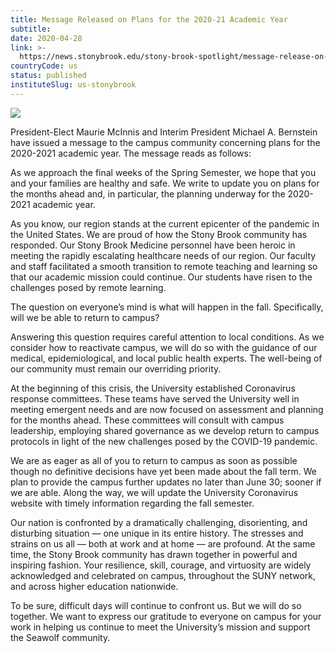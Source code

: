 ```yaml
---
title: Message Released on Plans for the 2020-21 Academic Year
subtitle: 
date: 2020-04-28
link: >-
  https://news.stonybrook.edu/stony-brook-spotlight/message-release-on-plans-for-the-2020-21-academic-year/
countryCode: us
status: published
instituteSlug: us-stonybrook
---
```

![](https://news.stonybrook.edu/wp-content/uploads/2019/11/stony-brook-university-campus.jpg)

President-Elect Maurie McInnis and Interim President Michael A. Bernstein have issued a message to the campus community concerning plans for the 2020-2021 academic year. The message reads as follows:

As we approach the final weeks of the Spring Semester, we hope that you and your families are healthy and safe. We write to update you on plans for the months ahead and, in particular, the planning underway for the 2020-2021 academic year.

As you know, our region stands at the current epicenter of the pandemic in the United States. We are proud of how the Stony Brook community has responded. Our Stony Brook Medicine personnel have been heroic in meeting the rapidly escalating healthcare needs of our region. Our faculty and staff facilitated a smooth transition to remote teaching and learning so that our academic mission could continue. Our students have risen to the challenges posed by remote learning.

The question on everyone’s mind is what will happen in the fall. Specifically, will we be able to return to campus?

Answering this question requires careful attention to local conditions. As we consider how to reactivate campus, we will do so with the guidance of our medical, epidemiological, and local public health experts. The well-being of our community must remain our overriding priority.

At the beginning of this crisis, the University established Coronavirus response committees. These teams have served the University well in meeting emergent needs and are now focused on assessment and planning for the months ahead. These committees will consult with campus leadership, employing shared governance as we develop return to campus protocols in light of the new challenges posed by the COVID-19 pandemic.

We are as eager as all of you to return to campus as soon as possible though no definitive decisions have yet been made about the fall term. We plan to provide the campus further updates no later than June 30; sooner if we are able. Along the way, we will update the University Coronavirus website with timely information regarding the fall semester.

Our nation is confronted by a dramatically challenging, disorienting, and disturbing situation — one unique in its entire history. The stresses and strains on us all — both at work and at home — are profound. At the same time, the Stony Brook community has drawn together in powerful and inspiring fashion. Your resilience, skill, courage, and virtuosity are widely acknowledged and celebrated on campus, throughout the SUNY network, and across higher education nationwide.

To be sure, difficult days will continue to confront us. But we will do so together. We want to express our gratitude to everyone on campus for your work in helping us continue to meet the University’s mission and support the Seawolf community.